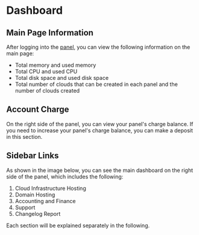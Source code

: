 # Dashboard

## Main Page Information
After logging into the [panel](https://panel.virakcloud.com/), you can view the following information on the main page:
- Total memory and used memory
- Total CPU and used CPU
- Total disk space and used disk space
- Total number of clouds that can be created in each panel and the number of clouds created

<DarkModeImage
  dark-src="/images/guides/en/dark/dashboard-resources.png"
  light-src="/images/guides/en/light/dashboard-resources.png"
  alt="Registration image"
/>

## Account Charge
On the right side of the panel, you can view your panel's charge balance. If you need to increase your panel's charge balance, you can make a deposit in this section.

<DarkModeImage
  dark-src="/images/guides/en/dark/increase-inventory.png"
  light-src="/images/guides/en/light/increase-inventory.png"
  alt="Registration image"
/>

## Sidebar Links
As shown in the image below, you can see the main dashboard on the right side of the panel, which includes the following:

1. Cloud Infrastructure Hosting
2. Domain Hosting
3. Accounting and Finance
4. Support
5. Changelog Report

<DarkModeImage
  dark-src="/images/guides/en/dark/dashboard-sidebar.png"
  light-src="/images/guides/en/light/dashboard-sidebar.png"
  alt="Registration image"
/>

Each section will be explained separately in the following.
